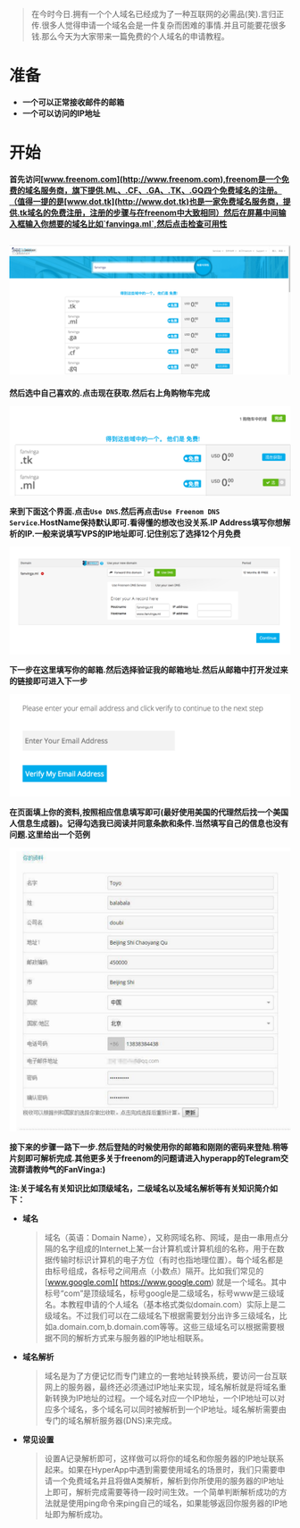 > 在今时今日.拥有一个个人域名已经成为了一种互联网的必需品(笑).言归正传.很多人觉得申请一个域名会是一件复杂而困难的事情.并且可能要花很多钱.那么今天为大家带来一篇免费的个人域名的申请教程。



# 准备



* **一个可以正常接收邮件的邮箱**
* **一个可以访问的IP地址**



# 开始



**首先访问[www.freenom.com](http://www.freenom.com),freenom是一个免费的域名服务商，旗下提供.ML、.CF、.GA、.TK、.GQ四个免费域名的注册。（值得一提的是[www.dot.tk](http://www.dot.tk)也是一家免费域名服务商，提供.tk域名的免费注册，注册的步骤与在freenom中大致相同）然后在屏幕中间输入框输入你想要的域名比如`fanvinga.ml`,然后点击检查可用性**

## ![](./images/Domain-1.jpg)



**然后选中自己喜欢的.点击现在获取.然后右上角购物车完成**

![](./images/Domain-2.jpg)





**来到下面这个界面.点击`Use DNS`.然后再点击`Use Freenom DNS Service`.HostName保持默认即可.看得懂的想改也没关系.IP Address填写你想解析的IP.一般来说填写VPS的IP地址即可.记住别忘了选择12个月免费**



![](./images/Domain-3.jpg)

**下一步在这里填写你的邮箱.然后选择验证我的邮箱地址.然后从邮箱中打开发过来的链接即可进入下一步**

![](./images/Domain-4.jpg)

**在页面填上你的资料,按照相应信息填写即可(最好使用美国的代理然后找一个美国人信息生成器)。记得勾选我已阅读并同意条款和条件.当然填写自己的信息也没有问题.这里给出一个范例**

![](./images/Domain-5.jpg)

**接下来的步骤一路下一步.然后登陆的时候使用你的邮箱和刚刚的密码来登陆.稍等片刻即可解析完成.其他更多关于freenom的问题请进入hyperapp的Telegram交流群请教帅气的FanVinga:)**

**注:关于域名有关知识比如顶级域名，二级域名以及域名解析等有关知识简介如下：**

* **域名**

   > 域名（英语：Domain Name），又称网域名称、网域，是由一串用点分隔的名字组成的Internet上某一台计算机或计算机组的名称，用于在数据传输时标识计算机的电子方位（有时也指地理位置）。每个域名都是由标号组成，各标号之间用点（小数点）隔开。比如我们常见的 [www.google.com]( https://www.google.com) 就是一个域名。其中标号“com”是顶级域名，标号google是二级域名，标号www是三级域名。本教程申请的个人域名（基本格式类似domain.com）实际上是二级域名。不过我们可以在二级域名下根据需要划分出许多三级域名，比如a.domain.com,b.domain.com等等。这些三级域名可以根据需要根据不同的解析方式来与服务器的IP地址相联系。

* **域名解析**

  > 域名是为了方便记忆而专门建立的一套地址转换系统，要访问一台互联网上的服务器，最终还必须通过IP地址来实现，域名解析就是将域名重新转换为IP地址的过程。一个域名对应一个IP地址，一个IP地址可以对应多个域名，多个域名可以同时被解析到一个IP地址。域名解析需要由专门的域名解析服务器(DNS)来完成。

* **常见设置**

  > 设置A记录解析即可，这样做可以将你的域名和你服务器的IP地址联系起来。如果在HyperApp中遇到需要使用域名的场景时，我们只需要申请一个免费域名并且将做A类解析，解析到你所使用的服务器的IP地址上即可，解析完成需要等待一段时间生效。一个简单判断解析成功的方法就是使用ping命令来ping自己的域名，如果能够返回你服务器的IP地址即为解析成功。
